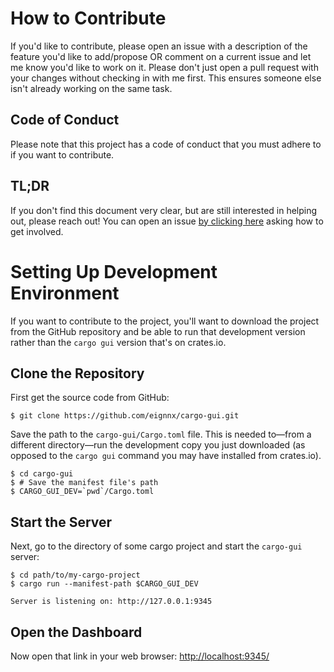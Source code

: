 # How to Contribute

If you'd like to contribute, please open an issue with a description of the feature you'd like to add/propose OR comment on a current issue and let me know you'd like to work on it. Please don't just open a pull request with your changes without checking in with me first. This ensures someone else isn't already working on the same task.

## Code of Conduct
Please note that this project has a code of conduct that you must adhere to if you want to contribute.

## TL;DR
If you don't find this document very clear, but are still interested in helping out, please reach out! You can open an issue [by clicking here](https://github.com/eignnx/cargo-gui/issues/new) asking how to get involved.

# Setting Up Development Environment

If you want to contribute to the project, you'll want to download the project from the GitHub repository and be able to run that development version rather than the  `cargo gui` version that's on crates.io.

## Clone the Repository

First get the source code from GitHub:

```shell
$ git clone https://github.com/eignnx/cargo-gui.git
```

Save the path to the `cargo-gui/Cargo.toml` file. This is needed to—from a different directory—run the development copy you just downloaded (as opposed to the `cargo gui` command you may have installed from crates.io).

```shell
$ cd cargo-gui
$ # Save the manifest file's path
$ CARGO_GUI_DEV=`pwd`/Cargo.toml
```

## Start the Server

Next, go to the directory of some cargo project and start the `cargo-gui` server:
```shell
$ cd path/to/my-cargo-project
$ cargo run --manifest-path $CARGO_GUI_DEV

Server is listening on: http://127.0.0.1:9345
```

## Open the Dashboard

Now open that link in your web browser: [http://localhost:9345/](http://localhost:9345/)

